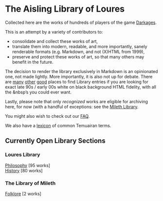# The Aisling Library of Loures

Collected here are the works of hundreds of players of the game [Darkages](http://www.darkages.com).

This is an attempt by a variety of contributors to:

* consolidate and collect these works of art,
* translate them into modern, readable, and more importantly, sanely renderable formats (e.g. Markdown, and not (X)HTML from 1999),
* preserve and protect these works of art, so that many others may benefit in the future.

The decision to render the library exclusively in Markdown is an opinionated
one, not made lightly. More importantly, it is also not up for debate. There
are [many](http://milethlibrary.weebly.com/philosophy.html)
[other](http://darkages.com/community.html)
[good](http://http://loureslibrary.aisling-spark.de/) places to find Library
entries if you are looking for exact late 90s / early 00s white on black
background HTML fidelity, with all the &nbsp’s you could ever want.

Lastly, please note that only *recognized* works are eligible for archiving
here, for now (with a handful of exceptions: see the [Mileth Library](./Mileth).

You might also wish to check out our [FAQ](./FAQ.md).

We also have a [lexicon](./LEXICON.md) of common Temuairan terms.

## Currently Open Library Sections

### Loures Library

[Philosophy](./Philosophy/README.md) [95 works]  
[History](./History/README.md) [80 works]  

### The Library of Mileth

[Folklore](Mileth/Folklore) [2 works]

